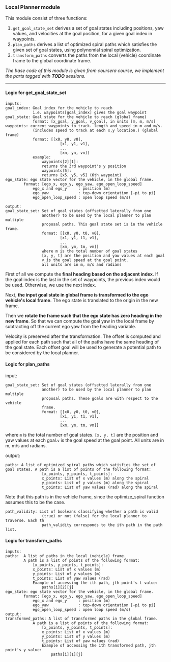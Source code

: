 
### Local Planner module

This module consist of three functions: 

1. `get_goal_state_set` derives a set of goal states including positions, yaw values, and velocities at the goal position, for a given goal index in waypoints. 
2. `plan_paths` derives a list of optimized spiral paths which satisfies the given set of goal states, using polynomial spiral optimization.
3. `transform_paths` converts the paths from the local (vehicle) coordinate frame to the global coordinate frame.

*The base code of this module is given from coursera course, we implement the parts tagged with **TODO** sessions.*

---
#### Logic for get_goal_state_set
    inputs:
    goal_index: Goal index for the vehicle to reach
                i.e. waypoints[goal_index] gives the goal waypoint
    goal_state: Goal state for the vehicle to reach (global frame)
                format: [x_goal, y_goal, v_goal], in units [m, m, m/s]
    waypoints: current waypoints to track. length and speed in m and m/s.
                (includes speed to track at each x,y location.) (global frame)
                format: [[x0, y0, v0],
                            [x1, y1, v1],
                            ...
                            [xn, yn, vn]]
                example:
                    waypoints[2][1]:
                    returns the 3rd waypoint's y position
                    waypoints[5]:
                    returns [x5, y5, v5] (6th waypoint)
    ego_state: ego state vector for the vehicle, in the global frame.
            format: [ego_x, ego_y, ego_yaw, ego_open_loop_speed]
                ego_x and ego_y     : position (m)
                ego_yaw             : top-down orientation [-pi to pi]
                ego_open_loop_speed : open loop speed (m/s)

    output:
    goal_state_set: Set of goal states (offsetted laterally from one
                    another) to be used by the local planner to plan multiple
                    proposal paths. This goal state set is in the vehicle frame.
                    format: [[x0, y0, t0, v0],
                            [x1, y1, t1, v1],
                            ...
                            [xm, ym, tm, vm]]
                    where m is the total number of goal states
                    [x, y, t] are the position and yaw values at each goal
                    v is the goal speed at the goal point.
                    all units are in m, m/s and radians

First of all we compute the **final heading based on the adjacent index**. If the goal index is the last in the set of waypoints, the previous index would be used. Otherwise, we use the next index. 

Next, **the input goal state in global frame is transformed to the ego vehicle's local frame**. The ego state is translated to the origin in the new frame. 

Then we **rotate the frame such that the ego state has zero heading in the new frame**. So that we can compute the goal yaw in the local frame by subtracting off the current ego yaw from the heading variable. 

Velocity is preserved after the transformation. The offset is computed and applied for each path such that all of the paths have the same heading of the goal state. Each offset goal will be used to generate a potential path to be considered by the local planner. 

#### Logic for plan_paths
input:

    goal_state_set: Set of goal states (offsetted laterally from one
                    another) to be used by the local planner to plan multiple
                    proposal paths. These goals are with respect to the vehicle
                    frame.
                    format: [[x0, y0, t0, v0],
                            [x1, y1, t1, v1],
                            ...
                            [xm, ym, tm, vm]]

where `m` is the total number of goal states. `[x, y, t]` are the position and yaw values at each goal.`v` is the goal speed at the goal point. All units are in m, m/s and radians.


output:

    paths: A list of optimized spiral paths which satisfies the set of goal states. A path is a list of points of the following format:
                    [x_points, y_points, t_points]:
                    x_points: List of x values (m) along the spiral
                    y_points: List of y values (m) along the spiral
                    t_points: List of yaw values (rad) along the spiral
                    
Note that this path is in the vehicle frame, since the optimize_spiral function assumes this to be the case.
                    
    path_validity: List of booleans classifying whether a path is valid
                    (true) or not (false) for the local planner to traverse. Each th
                    path_validity corresponds to the ith path in the path list.

#### Logic for transform_paths
    inputs:
    paths:  A list of paths in the local (vehicle) frame.
            A path is a list of points of the following format:
                [x_points, y_points, t_points]:
                x_points: List of x values (m)
                y_points: List of y values (m)
                t_points: List of yaw values (rad)
                Example of accessing the ith path, jth point's t value:
                    paths[i][2][j]
    ego_state: ego state vector for the vehicle, in the global frame.
            format: [ego_x, ego_y, ego_yaw, ego_open_loop_speed]
                ego_x and ego_y     : position (m)
                ego_yaw             : top-down orientation [-pi to pi]
                ego_open_loop_speed : open loop speed (m/s)
    output:
    transformed_paths: A list of transformed paths in the global frame.
                A path is a list of points of the following format:
                    [x_points, y_points, t_points]:
                    x_points: List of x values (m)
                    y_points: List of y values (m)
                    t_points: List of yaw values (rad)
                    Example of accessing the ith transformed path, jth point's y value:
                        paths[i][1][j]